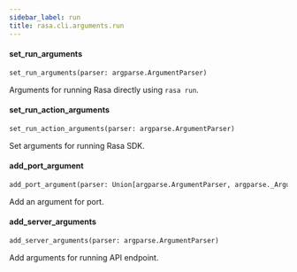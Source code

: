 ```yaml
---
sidebar_label: run
title: rasa.cli.arguments.run
---
```


#### set\_run\_arguments

```python
set_run_arguments(parser: argparse.ArgumentParser)
```

Arguments for running Rasa directly using `rasa run`.

#### set\_run\_action\_arguments

```python
set_run_action_arguments(parser: argparse.ArgumentParser)
```

Set arguments for running Rasa SDK.

#### add\_port\_argument

```python
add_port_argument(parser: Union[argparse.ArgumentParser, argparse._ArgumentGroup])
```

Add an argument for port.

#### add\_server\_arguments

```python
add_server_arguments(parser: argparse.ArgumentParser)
```

Add arguments for running API endpoint.

